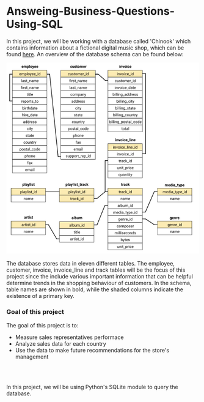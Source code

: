# Answeing-Business-Questions-Using-SQL

In this project, we will be working with a database called 'Chinook' which contains information about a fictional digital music shop, which can be found [here](https://github.com/lerocha/chinook-database). An overview of the database schema can be found below:


![alt text](chinook_db.png "Title")


The database stores data in eleven different tables. The employee, customer, invoice, invoice_line and track tables will be the focus of this project since the include various important information that can be helpful determine trends in the shopping behaviour of customers. In the schema, table names are shown in bold, while the shaded columns indicate the existence of a primary key.

### Goal of this project

The goal of this project is to:
- Measure sales representatives performace
- Analyze sales data for each country
- Use the data to make future recommendations for the store's management


<br>
<br>

In this project, we will be using Python's SQLite module to query the database.
